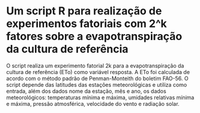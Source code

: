 # Um script R para realização de experimentos fatoriais com 2^k fatores sobre a evapotranspiração da cultura de referência

O script realiza um experimento fatorial 2k para a evapotranspiração da cultura de referência (ETo) como variável resposta. A ETo foi calculada de acordo com o método padrão de Penman-Monteith do boletim FAO-56. O script depende das latitudes das estações meteorológicas e utiliza como entrada, além dos dados nome da estação, mês e ano, os dados meteorológicos: temperaturas mínima e máxima, umidades relativas mínima e máxima, pressão atmosférica, velocidade do vento e radiação solar.
